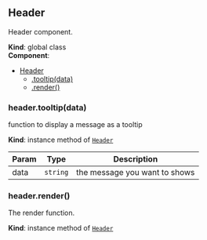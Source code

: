 <a name="Header"></a>

## Header
Header component.

**Kind**: global class  
**Component**:   

* [Header](#Header)
    * [.tooltip(data)](#Header+tooltip)
    * [.render()](#Header+render)

<a name="Header+tooltip"></a>

### header.tooltip(data)
function to display a message as a tooltip

**Kind**: instance method of [<code>Header</code>](#Header)  

| Param | Type | Description |
| --- | --- | --- |
| data | <code>string</code> | the message you want to shows |

<a name="Header+render"></a>

### header.render()
The render function.

**Kind**: instance method of [<code>Header</code>](#Header)  
